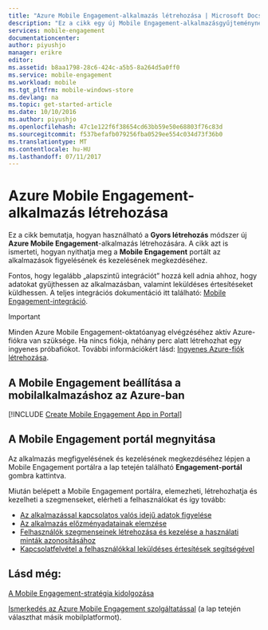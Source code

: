 ```yaml
---
title: "Azure Mobile Engagement-alkalmazás létrehozása | Microsoft Docs"
description: "Ez a cikk egy új Mobile Engagement-alkalmazásgyűjteménynek az Azure-ban való létrehozását, valamint azt ismerteti, hogy hogyan kezdheti meg az alkalmazások kezelését a Mobile Engagement portál használatával."
services: mobile-engagement
documentationcenter: 
author: piyushjo
manager: erikre
editor: 
ms.assetid: b8aa1798-28c6-424c-a5b5-8a264d5a0ff0
ms.service: mobile-engagement
ms.workload: mobile
ms.tgt_pltfrm: mobile-windows-store
ms.devlang: na
ms.topic: get-started-article
ms.date: 10/10/2016
ms.author: piyushjo
ms.openlocfilehash: 47c1e122f6f38654cd63bb59e50e68803f76c83d
ms.sourcegitcommit: f537befafb079256fba0529ee554c034d73f36b0
ms.translationtype: MT
ms.contentlocale: hu-HU
ms.lasthandoff: 07/11/2017
---
```

# <a name="create-an-azure-mobile-engagement-app"></a>Azure Mobile Engagement-alkalmazás létrehozása
Ez a cikk bemutatja, hogyan használható a **Gyors létrehozás** módszer új **Azure Mobile Engagement**-alkalmazás létrehozására. A cikk azt is ismerteti, hogyan nyithatja meg a **Mobile Engagement** portált az alkalmazások figyelésének és kezelésének megkezdéséhez. 

Fontos, hogy legalább „alapszintű integrációt” hozzá kell adnia ahhoz, hogy adatokat gyűjthessen az alkalmazásban, valamint leküldéses értesítéseket küldhessen. A teljes integrációs dokumentáció itt található: [Mobile Engagement-integráció](mobile-engagement-windows-store-integrate-engagement.md).

> [!IMPORTANT]
> Minden Azure Mobile Engagement-oktatóanyag elvégzéséhez aktív Azure-fiókra van szüksége. Ha nincs fiókja, néhány perc alatt létrehozhat egy ingyenes próbafiókot. További információkért lásd: <a href="http://azure.microsoft.com/pricing/free-trial/?WT.mc_id=A0E0E5C02&amp;returnurl=http%3A%2F%2Fwww.windowsazure.com%2Fen-us%2Fdevelop%2Fmobile%2Ftutorials%2Fget-started%2F" target="_blank">Ingyenes Azure-fiók létrehozása</a>.
> 
> 

## <a name="setup-mobile-engagement-for-your-mobile-app-in-azure"></a>A Mobile Engagement beállítása a mobilalkalmazáshoz az Azure-ban
[!INCLUDE [Create Mobile Engagement App in Portal](../../includes/mobile-engagement-create-app-in-portal-new.md)]

## <a name="navigate-to-your-mobile-engagement-portal"></a>A Mobile Engagement portál megnyitása
Az alkalmazás megfigyelésének és kezelésének megkezdéséhez lépjen a Mobile Engagement portálra a lap tetején található **Engagement-portál** gombra kattintva.

Miután belépett a Mobile Engagement portálra, elemezheti, létrehozhatja és kezelheti a szegmenseket, elérheti a felhasználókat és így tovább:    

* [Az alkalmazással kapcsolatos valós idejű adatok figyelése](mobile-engagement-user-interface-monitor.md)
* [Az alkalmazás előzményadatainak elemzése](mobile-engagement-user-interface-analytics.md)
* [Felhasználók szegmenseinek létrehozása és kezelése a használati minták azonosításához](mobile-engagement-user-interface-segments.md)
* [Kapcsolatfelvétel a felhasználókkal leküldéses értesítések segítségével](mobile-engagement-user-interface-reach.md)

## <a name="see-also"></a>Lásd még:
[A Mobile Engagement-stratégia kidolgozása](mobile-engagement-define-your-mobile-engagement-strategy.md)

[Ismerkedés az Azure Mobile Engagement szolgáltatással](mobile-engagement-windows-store-dotnet-get-started.md) (a lap tetején választhat másik mobilplatformot).

